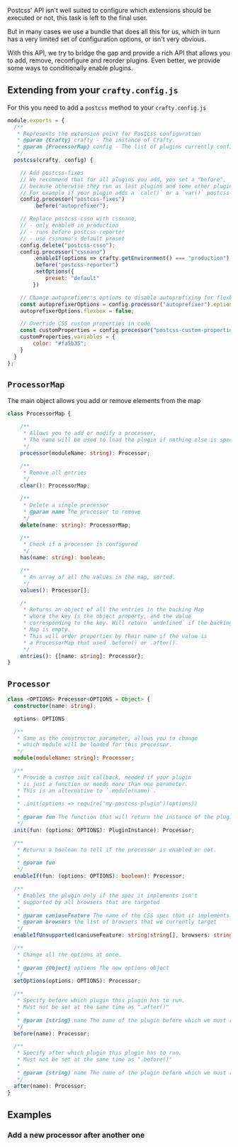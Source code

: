 Postcss' API isn't well suited to configure which extensions should be executed or not, this task is left to the final user.

But in many cases we use a bundle that does all this for us, which in turn has a very limited set of configuration options, or isn't very obvious.

With this API, we try to bridge the gap and provide a rich API that allows you to add, remove, reconfigure and reorder plugins. Even better, we provide some ways to conditionally enable plugins.

## Extending from your `crafty.config.js`

For this you need to add a `postcss` method to your `crafty.config.js` 

```javascript
module.exports = {
  /**
   * Represents the extension point for Postcss configuration
   * @param {Crafty} crafty - The instance of Crafty.
   * @param {ProcessorMap} config - The list of plugins currently configured
   */
  postcss(crafty, config) {

    // Add postcss-fixes
    // We recommend that for all plugins you add, you set a "before", 
    // because otherwise they run as last plugins and some other plugins might miss some optimizations
    // For example if your plugin adds a `calc()` or a `var()` postcss-calc and postcss-custom-properties will already have run
    config.processor("postcss-fixes")
        .before("autoprefixer");

    // Replace postcss-csso with cssnano, 
    // - only enabled in production
    // - runs before postcss-reporter
    // - use cssnano's default preset
    config.delete("postcss-csso");
    config.processor("cssnano")
        .enableIf(options => crafty.getEnvironment() === "production")
        .before("postcss-reporter")
        .setOptions({
            preset: "default"
        })

    // Change autoprefixer's options to disable autoprefixing for flexbox
    const autoprefixerOptions = config.processor("autoprefixer").options;
    autoprefixerOptions.flexbox = false;

    // Override CSS custom properties in code
    const customProperties = config.processor("postcss-custom-properties").options;
    customProperties.variables = {
        color: "#fa5b35";
    }
  }
};
```

## `ProcessorMap`

The main object allows you add or remove elements from the map

```typescript
class ProcessorMap {

    /**
     * Allows you to add or modify a processor,
     * The name will be used to load the plugin if nothing else is specified. 
     */
    processor(moduleName: string): Processor;

    /**
     * Remove all entries
     */
    clear(): ProcessorMap;

    /**
     * Delete a single processor
     * @param name The processor to remove
     */
    delete(name: string): ProcessorMap;

    /**
     * Check if a processor is configured
     */
    has(name: string): boolean;

    /**
     * An array of all the values in the map, sorted.
     */
    values(): Processor[];

    /*
     * Returns an object of all the entries in the backing Map
     * where the key is the object property, and the value
     * corresponding to the key. Will return `undefined` if the backing
     * Map is empty.
     * This will order properties by their name if the value is
     * a ProcessorMap that used .before() or .after().
     */ 
    entries(): {[name: string]: Processor};
}
```

## `Processor`

```typescript
class <OPTIONS> Processor<OPTIONS = Object> {
  constructor(name: string);

  options: OPTIONS

  /**
   * Same as the constructor parameter, allows you to change 
   * which module will be loaded for this processor.
   */
  module(moduleName: string): Processor;

  /**
   * Provide a custom init callback, needed if your plugin 
   * is just a function or needs more than one parameter.
   * This is an alternative to `.module(name)`.
   * 
   * .init(options => require("my-postcss-plugin")(options))
   * 
   * @param fun The function that will return the instance of the plugin
   */
  init(fun: (options: OPTIONS): PluginInstance): Processor;

  /**
   * Returns a boolean to tell if the processor is enabled or not.
   * 
   * @param fun 
   */
  enableIf(fun: (options: OPTIONS): boolean): Processor;

  /**
   * Enables the plugin only if the spec it implements isn't 
   * supported by all browsers that are targeted
   * 
   * @param caniuseFeature The name of the CSS spec that it implements
   * @param browsers the list of browsers that we currently target
   */
  enableIfUnsupported(caniuseFeature: string|string[], browsers: string): Processor;

  /**
   * Change all the options at once.
   * 
   * @param {Object} options The new options object
   */
  setOptions(options: OPTIONS): Processor;

  /**
   * Specify before which plugin this plugin has to run.
   * Must not be set at the same time as ".after()"
   * 
   * @param {string} name The name of the plugin before which we must run
   */
  before(name): Processor;

  /**
   * Specify after which plugin this plugin has to run.
   * Must not be set at the same time as ".before()"
   * 
   * @param {string} name The name of the plugin before which we must run
   */
  after(name): Processor;
}
```

## Examples

### Add a new processor after another one

